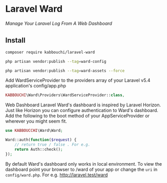 # Laravel Ward
###### Manage Your Laravel Log From A Web Dashboard

## Install
```bash
composer require kabbouchi/laravel-ward

php artisan vendor:publish --tag=ward-config

php artisan vendor:publish --tag=ward-assets --force

```

Add WardServiceProvider to the providers array of your Laravel v5.4 application's config/app.php
```php
KABBOUCHI\Ward\Providers\WardServiceProvider::class,
```

Web Dashboard
Laravel Ward's dashboard is inspired by Laravel Horizon. Just like Horizon you can configure authentication to Ward's dashboard. Add the following to the boot method of your AppServiceProvider or wherever you might seem fit.

```php
use KABBOUCCHI\Ward\Ward;

Ward::auth(function($request) {
    // return true / false . For e.g.
    return Auth::check();
});
```

By default Ward's dashboard only works in local environment. To view the dashboard point your browser to /ward of your app or change the `uri` in `config/ward.php`. For e.g. http://laravel.test/ward
